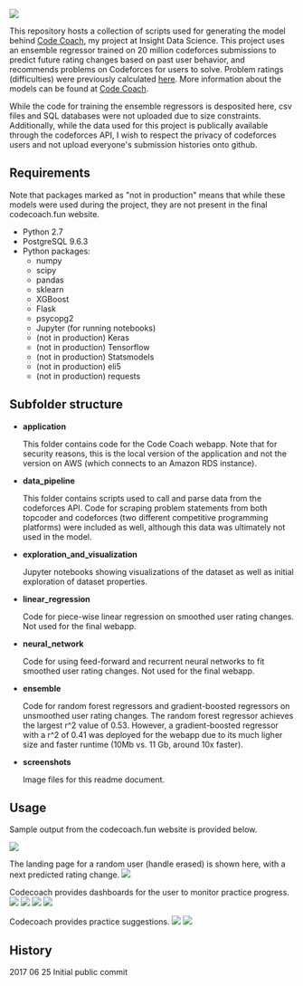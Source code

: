 
![](/screenshots/01_home.png)

This repository hosts a collection of scripts used for generating the model behind [Code Coach](http://codecoach.fun), my project at Insight Data Science. This project uses an ensemble regressor trained on 20 million codeforces submissions to predict future rating changes based on past user behavior, and recommends problems on Codeforces for users to solve. Problem ratings (difficulties) were previously calculated [here](https://github.com/yjiao/codeforces-api). More information about the models can be found at [Code Coach](http://codecoach.fun).


While the code for training the ensemble regressors is desposited here, csv files and SQL databases were not uploaded due to size constraints. Additionally, while the data used for this project is publically available through the codeforces API, I wish to respect the privacy of codeforces users and not upload everyone's submission histories onto github.



## Requirements
Note that packages marked as "not in production" means that while these models were used during the project, they are not present in the final codecoach.fun website.

- Python 2.7
- PostgreSQL 9.6.3
- Python packages:
	- numpy
	- scipy
	- pandas
	- sklearn
	- XGBoost
	- Flask
	- psycopg2
	- Jupyter (for running notebooks)
	- (not in production) Keras
	- (not in production) Tensorflow
	- (not in production) Statsmodels
	- (not in production) eli5
	- (not in production) requests




## Subfolder structure
- **application**

	This folder contains code for the Code Coach webapp. Note that for security reasons, this is the local version of the application and not the version on AWS (which connects to an Amazon RDS instance).

- **data_pipeline**

	This folder contains scripts used to call and parse data from the codeforces API. Code for scraping problem statements from both topcoder and codeforces (two different competitive programming platforms) were included as well, although this data was ultimately not used in the model.
	
	

- **exploration_and_visualization**

	Jupyter notebooks showing visualizations of the dataset as well as initial exploration of dataset properties.

- **linear_regression**
	
	Code for piece-wise linear regression on smoothed user rating changes. Not used for the final webapp.


- **neural_network**
	
	Code for using feed-forward and recurrent neural networks to fit smoothed user rating changes. Not used for the final webapp.


- **ensemble**
	
	Code for random forest regressors and gradient-boosted regressors on unsmoothed user rating changes. The random forest regressor achieves the largest r^2 value of 0.53. However, a gradient-boosted regressor with a r^2 of 0.41 was deployed for the webapp due to its much ligher size and faster runtime (10Mb vs. 11 Gb, around 10x faster).

- **screenshots**

	Image files for this readme document.


## Usage
Sample output from the codecoach.fun website is provided below.

![](https://github.com/yjiao/codeforces_predict/blob/master/screenshots/02a_search.png)

The landing page for a random user (handle erased) is shown here, with a next predicted rating change.
![](https://github.com/yjiao/codeforces_predict/blob/master/screenshots/02b_ratingchange.png)

Codecoach provides dashboards for the user to monitor practice progress.
![](https://github.com/yjiao/codeforces_predict/blob/master/screenshots/03_rating_history.png)
![](https://github.com/yjiao/codeforces_predict/blob/master/screenshots/04_practice_v_contest.png)
![](https://github.com/yjiao/codeforces_predict/blob/master/screenshots/05_tags.png)
![](https://github.com/yjiao/codeforces_predict/blob/master/screenshots/06_compare.png)

Codecoach provides practice suggestions.
![](https://github.com/yjiao/codeforces_predict/blob/master/screenshots/07_suggest.png)
![](https://github.com/yjiao/codeforces_predict/blob/master/screenshots/08_suggest.png)


## History
2017 06 25 Initial public commit